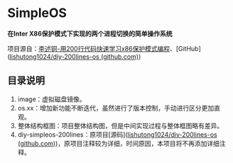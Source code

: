 # SimpleOS

**在Inter X86保护模式下实现的两个进程切换的简单操作系统**

项目源自：[李述铜-用200行代码快速学习x86保护模式编程](https://app7ulykyut1996.pc.xiaoe-tech.com/p/t_pc/course_pc_detail/column/p_63a65325e4b06159f72462ea?product_id=p_63a65325e4b06159f72462ea)、[GitHub]([lishutong1024/diy-200lines-os (github.com)](https://github.com/lishutong1024/diy-200lines-os))

## 目录说明

1. image：虚拟磁盘镜像。
2. os.xx：增加新功能不断迭代，虽然进行了版本控制，手动进行区分更加直观。
3. 整体结构框图：项目整体结构图，但是中间实现过程与整体框图略有差异。
4. diy-simpleos-200lines：原项目[源码]([lishutong1024/diy-200lines-os (github.com)](https://github.com/lishutong1024/diy-200lines-os))，原项目注释较为详细，时间原因，本项目将不再添加详细注释。